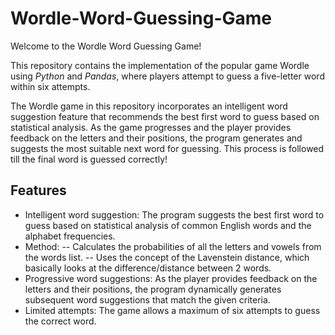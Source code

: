 # Wordle-Word-Guessing-Game
Welcome to the Wordle Word Guessing Game! 

This repository contains the implementation of the popular game Wordle using *Python* and *Pandas*, where players attempt to guess a five-letter word within six attempts.

The Wordle game in this repository incorporates an intelligent word suggestion feature that recommends the best first word to guess based on statistical analysis. As the game progresses and the player provides feedback on the letters and their positions, the program generates and suggests the most suitable next word for guessing. This process is followed till the final word is guessed correctly!

## Features

- Intelligent word suggestion: The program suggests the best first word to guess based on statistical analysis of common English words and the alphabet frequencies.
- Method: -- Calculates the probabilities of all the letters and vowels from the words list.
          -- Uses the concept of the Lavenstein distance, which basically looks at the difference/distance between 2 words.
- Progressive word suggestions: As the player provides feedback on the letters and their positions, the program dynamically generates subsequent word suggestions that match the given criteria.
- Limited attempts: The game allows a maximum of six attempts to guess the correct word.

